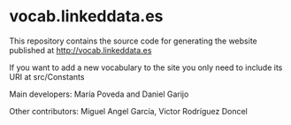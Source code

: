 vocab.linkeddata.es
===================

This repository contains the source code for generating the website published at http://vocab.linkeddata.es

If you want to add a new vocabulary to the site you only need to include its URI at src/Constants

Main developers: María Poveda and Daniel Garijo 

Other contributors: Miguel Angel García, Victor Rodríguez Doncel
